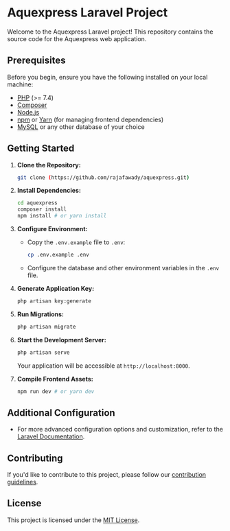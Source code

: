 # Aquexpress Laravel Project

Welcome to the Aquexpress Laravel project! This repository contains the source code for the Aquexpress web application.

## Prerequisites

Before you begin, ensure you have the following installed on your local machine:

- [PHP](https://www.php.net/) (>= 7.4)
- [Composer](https://getcomposer.org/)
- [Node.js](https://nodejs.org/)
- [npm](https://www.npmjs.com/) or [Yarn](https://yarnpkg.com/) (for managing frontend dependencies)
- [MySQL](https://www.mysql.com/) or any other database of your choice

## Getting Started

1. **Clone the Repository:**

    ```bash
    git clone (https://github.com/rajafawady/aquexpress.git)
    ```

2. **Install Dependencies:**

    ```bash
    cd aquexpress
    composer install
    npm install # or yarn install
    ```

3. **Configure Environment:**

    - Copy the `.env.example` file to `.env`:

        ```bash
        cp .env.example .env
        ```

    - Configure the database and other environment variables in the `.env` file.

4. **Generate Application Key:**

    ```bash
    php artisan key:generate
    ```

5. **Run Migrations:**

    ```bash
    php artisan migrate
    ```

6. **Start the Development Server:**

    ```bash
    php artisan serve
    ```

    Your application will be accessible at `http://localhost:8000`.

7. **Compile Frontend Assets:**

    ```bash
    npm run dev # or yarn dev
    ```

## Additional Configuration

- For more advanced configuration options and customization, refer to the [Laravel Documentation](https://laravel.com/docs).

## Contributing

If you'd like to contribute to this project, please follow our [contribution guidelines](CONTRIBUTING.md).

## License

This project is licensed under the [MIT License](LICENSE).
